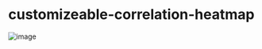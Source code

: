 # customizeable-correlation-heatmap
![image](https://user-images.githubusercontent.com/88704945/183641561-bfae4c0c-46f9-4096-8dc8-7c37b8161ac5.png)
